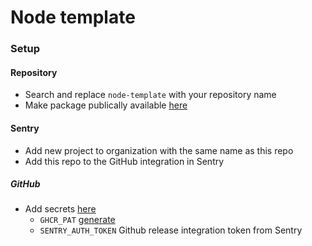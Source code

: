# Node template

### Setup
#### Repository
- Search and replace `node-template` with your repository name
- Make package publically available [here](https://github.com/users/hense94/packages/container/node-template/settings)
 
#### Sentry
- Add new project to organization with the same name as this repo
- Add this repo to the GitHub integration in Sentry

##### GitHub
- Add secrets [here](https://github.com/hense94/node-template/settings/secrets/actions/new)
    - `GHCR_PAT` [generate](https://github.com/settings/tokens/new?description=GHCR_node-template&scopes=write:packages%2Cdelete:packages)
    - `SENTRY_AUTH_TOKEN` Github release integration token from Sentry 